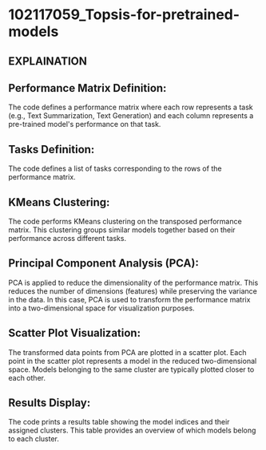 # 102117059_Topsis-for-pretrained-models
## EXPLAINATION
## Performance Matrix Definition: 
The code defines a performance matrix where each row represents a task (e.g., Text Summarization, Text Generation) and each column represents a pre-trained model's performance on that task.
## Tasks Definition: 
The code defines a list of tasks corresponding to the rows of the performance matrix.
## KMeans Clustering:
The code performs KMeans clustering on the transposed performance matrix. This clustering groups similar models together based on their performance across different tasks.
## Principal Component Analysis (PCA): 
PCA is applied to reduce the dimensionality of the performance matrix. This reduces the number of dimensions (features) while preserving the variance in the data. In this case, PCA is used to transform the performance matrix into a two-dimensional space for visualization purposes.
## Scatter Plot Visualization: 
The transformed data points from PCA are plotted in a scatter plot. Each point in the scatter plot represents a model in the reduced two-dimensional space. Models belonging to the same cluster are typically plotted closer to each other.
## Results Display: 
The code prints a results table showing the model indices and their assigned clusters. This table provides an overview of which models belong to each cluster.
